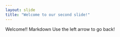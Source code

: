 ```yaml
---
layout: slide
title: "Welcome to our second slide!"
---
```

Welcome!! Markdown
Use the left arrow to go back!
